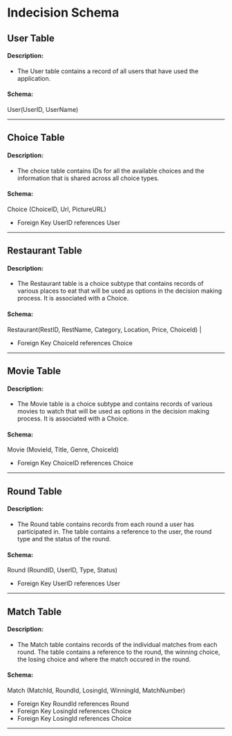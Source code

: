 # Indecision Schema

User Table
---
#### Description:
 - The User table contains a record of all users that have used the application. 
#### Schema:
User(UserID, UserName)

---

Choice Table
---
#### Description:
 - The choice table contains IDs for all the available choices and the information that is shared across all choice types.
#### Schema:
Choice (ChoiceID, Url, PictureURL)
  - Foreign Key UserID references User

---

Restaurant Table
---
#### Description:
 - The Restaurant table is a choice subtype that contains records of various places to eat that will be used as options in the decision making process. It is associated with a Choice.
#### Schema:
Restaurant(RestID, RestName, Category, Location, Price, ChoiceId) |
  - Foreign Key ChoiceId references Choice

---

Movie Table
---
#### Description:
 - The Movie table is a choice subtype and contains records of various movies to watch that will be used as options in the decision making process. It is associated with a Choice.
#### Schema:
Movie (MovieId, Title, Genre, ChoiceId)
  - Foreign Key ChoiceID references Choice

---
Round Table
---
#### Description:
 - The Round table contains records from each round a user has participated in. The table contains a reference to the user, the round type and the status of the round.
#### Schema:
Round (RoundID, UserID, Type, Status)
  - Foreign Key UserID references User
---

Match Table
---
#### Description:
 - The Match table contains records of the individual matches from each round. The table contains a reference to the round, the winning choice, the losing choice and where the match occured in the round.
#### Schema:
Match (MatchId, RoundId, LosingId, WinningId, MatchNumber)
  - Foreign Key RoundId references Round
  - Foreign Key LosingId references Choice
  - Foreign Key LosingId references Choice
---
